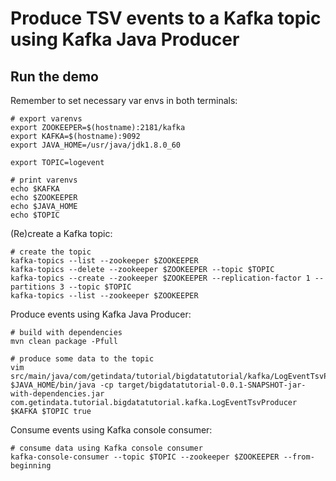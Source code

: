 Produce TSV events to a Kafka topic using Kafka Java Producer
=======

Run the demo
-------------------------
Remember to set necessary var envs in both terminals:

	# export varenvs
	export ZOOKEEPER=$(hostname):2181/kafka
	export KAFKA=$(hostname):9092
	export JAVA_HOME=/usr/java/jdk1.8.0_60

	export TOPIC=logevent

	# print varenvs
	echo $KAFKA
	echo $ZOOKEEPER
	echo $JAVA_HOME
	echo $TOPIC

(Re)create a Kafka topic:

	# create the topic
	kafka-topics --list --zookeeper $ZOOKEEPER
	kafka-topics --delete --zookeeper $ZOOKEEPER --topic $TOPIC
	kafka-topics --create --zookeeper $ZOOKEEPER --replication-factor 1 --partitions 3 --topic $TOPIC
	kafka-topics --list --zookeeper $ZOOKEEPER

Produce events using Kafka Java Producer:

	# build with dependencies
	mvn clean package -Pfull

	# produce some data to the topic
	vim src/main/java/com/getindata/tutorial/bigdatatutorial/kafka/LogEventTsvProducer.java
	$JAVA_HOME/bin/java -cp target/bigdatatutorial-0.0.1-SNAPSHOT-jar-with-dependencies.jar com.getindata.tutorial.bigdatatutorial.kafka.LogEventTsvProducer $KAFKA $TOPIC true

Consume events using Kafka console consumer:

	# consume data using Kafka console consumer
	kafka-console-consumer --topic $TOPIC --zookeeper $ZOOKEEPER --from-beginning

